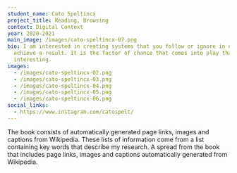 ```yaml
---
student_name: Cato Speltincx
project_title: Reading, Browsing
context: Digital Context
year: 2020-2021
main_image: /images/cato-speltincx-07.png
bio: I am interested in creating systems that you follow or ignore in order to
  achieve a result. It is the factor of chance that comes into play that I find
  interesting.
images:
  - /images/cato-speltincx-02.png
  - /images/cato-speltincx-03.png
  - /images/cato-speltincx-04.png
  - /images/cato-speltincx-05.png
  - /images/cato-speltincx-06.png
social_links:
  - https://www.instagram.com/catospelt/
---
```


The book consists of automatically generated page links, images and captions from Wikipedia. These lists of information come from a list containing key words that describe my research. A spread from the book that includes page links, images and captions automatically generated from Wikipedia.
